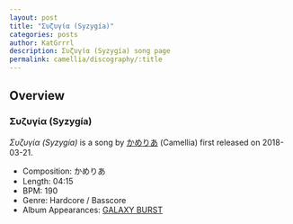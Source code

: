 ```yaml
---
layout: post
title: "Συζυγία (Syzygía)"
categories: posts
author: KatGrrrl
description: Συζυγία (Syzygía) song page
permalink: camellia/discography/:title
---
```


## Overview

### Συζυγία (Syzygía)

*Συζυγία (Syzygía)* is a song by [かめりあ](<{% link postsWiki/_posts/2023-12-10-camellia.md %}>) (Camellia) first released on 2018-03-21.

* Composition: かめりあ
* Length: 04:15
* BPM: 190
* Genre: Hardcore / Basscore
* Album Appearances: [GALAXY BURST](<{% link postsInclude/_posts/camellia/albums/GALAXY-BURST/2023-12-21-GALAXY-BURST.md %}>)
